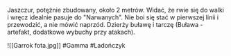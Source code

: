 Jaszczur, potężnie zbudowany, około 2 metrów. Widać, że rwie się do walki i wręcz idealnie pasuje do "Narwanych". Nie boi się stać w pierwszej linii i przewodzić, a nie mówić naprzód. Dzierży buławę i tarczę (Buława - artefakt, dodatkowe wybuchy przy atakach).

![[Garrok fota.jpg]]
#Gamma #Ladończyk
